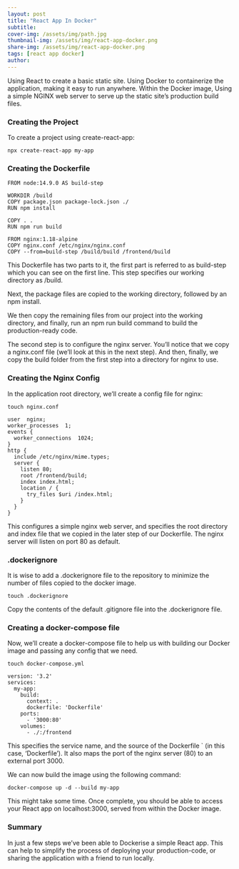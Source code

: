 ```yaml
---
layout: post
title: "React App In Docker"
subtitle:
cover-img: /assets/img/path.jpg
thumbnail-img: /assets/img/react-app-docker.png
share-img: /assets/img/react-app-docker.png
tags: [react app docker]
author:
---
```


Using React to create a basic static site. Using Docker to containerize the application, making it easy to run anywhere.
Within the Docker image, Using a simple NGINX web server to serve up the static site’s production build files.

### Creating the Project

To create a project using create-react-app:

~~~
npx create-react-app my-app
~~~

### Creating the Dockerfile

~~~
FROM node:14.9.0 AS build-step

WORKDIR /build
COPY package.json package-lock.json ./
RUN npm install

COPY . .
RUN npm run build

FROM nginx:1.18-alpine
COPY nginx.conf /etc/nginx/nginx.conf
COPY --from=build-step /build/build /frontend/build
~~~

This Dockerfile has two parts to it, the first part is referred to as build-step which you can see on the first line. This step specifies our working directory as /build.

Next, the package files are copied to the working directory, followed by an npm install.

We then copy the remaining files from our project into the working directory, and finally, run an npm run build command to build the production-ready code.

The second step is to configure the nginx server. You’ll notice that we copy a nginx.conf file (we’ll look at this in the next step). And then, finally, we copy the build folder from the first step into a directory for nginx to use.

### Creating the Nginx Config

In the application root directory, we’ll create a config file for nginx:

~~~
touch nginx.conf
~~~

~~~
user  nginx;
worker_processes  1;
events {
  worker_connections  1024;
}
http {
  include /etc/nginx/mime.types;
  server {
    listen 80;
    root /frontend/build;
    index index.html;
    location / {
      try_files $uri /index.html;
    }
  }
}
~~~

This configures a simple nginx web server, and specifies the root directory and index file that we copied in the later step of our Dockerfile. The nginx server will listen on port 80 as default.

### .dockerignore

It is wise to add a .dockerignore file to the repository to minimize the number of files copied to the docker image.

~~~
touch .dockerignore
~~~

Copy the contents of the default .gitignore file into the .dockerignore file.

### Creating a docker-compose file

Now, we’ll create a docker-compose file to help us with building our Docker image and passing any config that we need.

~~~
touch docker-compose.yml
~~~

~~~
version: '3.2'
services:
  my-app:
    build:
      context: .
      dockerfile: 'Dockerfile'
    ports:
      - '3000:80'
    volumes:
      - ./:/frontend
~~~

This specifies the service name, and the source of the Dockerfile ` (in this case, ‘Dockerfile’). It also maps the port of the nginx server (80) to an external port 3000.

We can now build the image using the following command:

~~~
docker-compose up -d --build my-app
~~~

This might take some time. Once complete, you should be able to access your React app on localhost:3000, served from within the Docker image.

### Summary

In just a few steps we’ve been able to Dockerise a simple React app. This can help to simplify the process of deploying your production-code, or sharing the application with a friend to run locally.